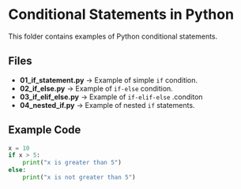 # Conditional Statements in Python

This folder contains examples of Python conditional statements.

## Files
- **01_if_statement.py** → Example of simple `if` condition.
- **02_if_else.py** → Example of `if-else` condition.
- **03_if_elif_else.py** → Example of `if-elif-else` .conditon
- **04_nested_if.py** → Example of nested `if` statements.

## Example Code
```python
x = 10
if x > 5:
    print("x is greater than 5")
else:
    print("x is not greater than 5")
